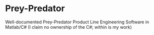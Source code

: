 # Prey-Predator
Well-documented Prey-Predator Product Line Engineering Software in Matlab/C# (I claim no ownership of the C#; within is my work)

